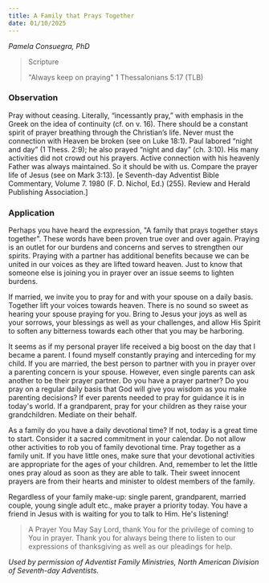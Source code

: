 ```yaml
---
title: A Family that Prays Together
date: 01/10/2025
---
```


_Pamela Consuegra, PhD_

> <p>Scripture</p>
> "Always keep on praying" 1 Thessalonians 5:17 (TLB)

### Observation

Pray without ceasing. Literally, “incessantly pray,” with emphasis in the Greek on the idea of continuity (cf. on v. 16). There should be a constant spirit of prayer breathing through the Christian’s life. Never must the connection with Heaven be broken (see on Luke 18:1). Paul labored “night and day” (1 Thess. 2:9); he also prayed “night and day” (ch. 3:10). His many activities did not crowd out his prayers. Active connection with his heavenly Father was always maintained. So it should be with us. Compare the prayer life of Jesus (see on Mark 3:13). [e Seventh-day Adventist Bible Commentary, Volume 7. 1980 (F. D. Nichol, Ed.) (255). Review and Herald Publishing Association.]

### Application

Perhaps you have heard the expression, "A family that prays together stays together". These words have been proven true over and over again. Praying is an outlet for our burdens and concerns and serves to strengthen our spirits. Praying with a partner has additional benefits because we can be united in our voices as they are lifted toward heaven. Just to know that someone else is joining you in prayer over an issue seems to lighten burdens.

If married, we invite you to pray for and with your spouse on a daily basis. Together lift your voices towards heaven. There is no sound so sweet as hearing your spouse praying for you. Bring to Jesus your joys as well as your sorrows, your blessings as well as your challenges, and allow His Spirit to soften any bitterness towards each other that you may be harboring.

It seems as if my personal prayer life received a big boost on the day that I became a parent. I found myself constantly praying and interceding for my child. If you are married, the best person to partner with you in prayer over a parenting concern is your spouse. However, even single parents can ask another to be their prayer partner. Do you have a prayer partner? Do you pray on a regular daily basis that God will give you wisdom as you make parenting decisions? If ever parents needed to pray for guidance it is in today's world. If a grandparent, pray for your children as they raise your grandchildren. Mediate on their behalf.

As a family do you have a daily devotional time? If not, today is a great time to start. Consider it a sacred commitment in your calendar. Do not allow other activities to rob you of family devotional time. Pray together as a family unit. If you have little ones, make sure that your devotional activities are appropriate for the ages of your children. And, remember to let the little ones pray aloud as soon as they are able to talk. Their sweet innocent prayers are from their hearts and minister to oldest members of the family.

Regardless of your family make-up: single parent, grandparent, married couple, young single adult etc., make prayer a priority today. You have a friend in Jesus with is waiting for you to talk to Him. He's listening!

> <callout>A Prayer You May Say</callout>
> Lord, thank You for the privilege of coming to You in prayer. Thank you for always being there to listen to our expressions of thanksgiving as well as our pleadings for help.

_Used by permission of Adventist Family Ministries, North American Division of Seventh-day Adventists._